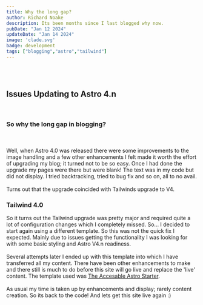 ```yaml
---
title: Why the long gap?
author: Richard Noake
description: Its been months since I last blogged why now.
pubDate: "Jan 12 2024"
updateDate: "Jan 14 2024"
image: 'clade.svg'
badge: development
tags: ["blogging","astro","tailwind"]
---
```

<br/><br/>

## Issues Updating to Astro 4.n

<br/>

### So why the long gap in blogging?

<br/><br/>
Well, when Astro 4.0 was released there were some improvements to the image handling and a few other enhancements I felt made it worth the effort of upgrading my blog; it turned not to be so easy. Once I had done the upgrade my pages were there but were blank! The text was in my code but did not display. I tried backtracking, tried to bug fix and so on, all to no avail.
<br/><br/>
Turns out that the upgrade coincided with Tailwinds upgrade to V4.

### Tailwind 4.0

So it turns out the Tailwind upgrade was pretty major and required quite a lot of configuration changes which I completely missed. So... I decided to start again using a different template. So this was not the quick fix I expected. Mainly due to issues getting the functionality I was looking for with some basic styling and Astro V4.n readiness.
<br/><br/>
Several attempts later I ended up with this template into which I have transferred all my content. There have been other enhancements to make and there still is much to do before this site will go live and replace the 'live' content.
The template used was [The Accesable Astro Starter](https://astro.build/themes/details/accessible-astro-starter/).
<br/><br/>
As usual my time is taken up by enhancements and display; rarely content creation. So its back to the code! And lets get this site live again :)
